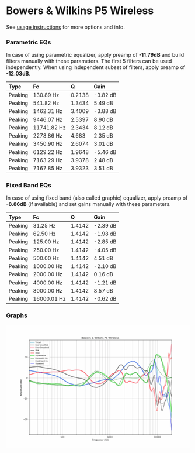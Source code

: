 # Bowers & Wilkins P5 Wireless
See [usage instructions](https://github.com/jaakkopasanen/AutoEq#usage) for more options and info.

### Parametric EQs
In case of using parametric equalizer, apply preamp of **-11.79dB** and build filters manually
with these parameters. The first 5 filters can be used independently.
When using independent subset of filters, apply preamp of **-12.03dB**.

| Type    | Fc          |      Q | Gain     |
|:--------|:------------|:-------|:---------|
| Peaking | 130.89 Hz   | 0.2138 | -3.82 dB |
| Peaking | 541.82 Hz   | 1.3434 | 5.49 dB  |
| Peaking | 1462.31 Hz  | 3.4009 | -3.88 dB |
| Peaking | 9446.07 Hz  | 2.5397 | 8.90 dB  |
| Peaking | 11741.82 Hz | 2.3434 | 8.12 dB  |
| Peaking | 2278.86 Hz  | 4.683  | 2.35 dB  |
| Peaking | 3450.90 Hz  | 2.6074 | 3.01 dB  |
| Peaking | 6129.22 Hz  | 1.9648 | -5.46 dB |
| Peaking | 7163.29 Hz  | 3.9378 | 2.48 dB  |
| Peaking | 7167.85 Hz  | 3.9323 | 3.51 dB  |

### Fixed Band EQs
In case of using fixed band (also called graphic) equalizer, apply preamp of **-8.86dB**
(if available) and set gains manually with these parameters.

| Type    | Fc          |      Q | Gain     |
|:--------|:------------|:-------|:---------|
| Peaking | 31.25 Hz    | 1.4142 | -2.39 dB |
| Peaking | 62.50 Hz    | 1.4142 | -1.98 dB |
| Peaking | 125.00 Hz   | 1.4142 | -2.85 dB |
| Peaking | 250.00 Hz   | 1.4142 | -4.05 dB |
| Peaking | 500.00 Hz   | 1.4142 | 4.51 dB  |
| Peaking | 1000.00 Hz  | 1.4142 | -2.10 dB |
| Peaking | 2000.00 Hz  | 1.4142 | 0.16 dB  |
| Peaking | 4000.00 Hz  | 1.4142 | -1.21 dB |
| Peaking | 8000.00 Hz  | 1.4142 | 8.57 dB  |
| Peaking | 16000.01 Hz | 1.4142 | -0.62 dB |

### Graphs
![](./Bowers%20&%20Wilkins%20P5%20Wireless.png)